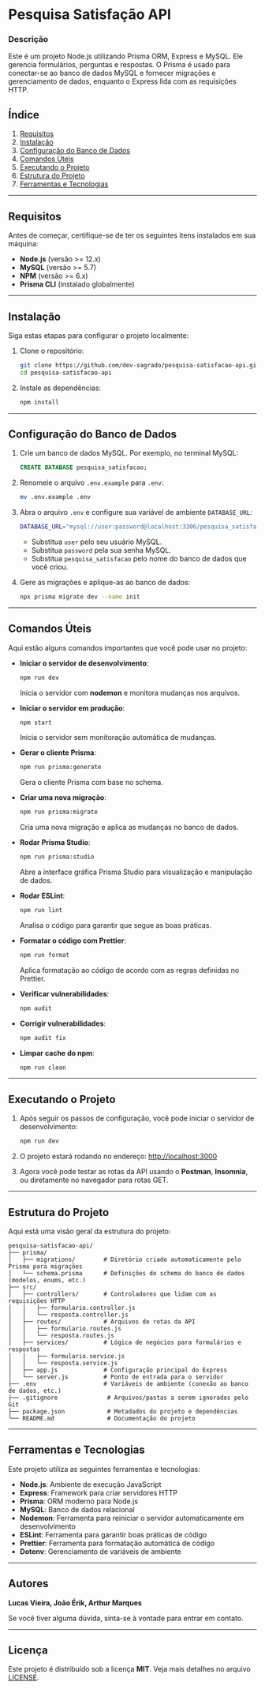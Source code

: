 
# Pesquisa Satisfação API

### Descrição

Este é um projeto Node.js utilizando Prisma ORM, Express e MySQL. Ele gerencia formulários, perguntas e respostas. O Prisma é usado para conectar-se ao banco de dados MySQL e fornecer migrações e gerenciamento de dados, enquanto o Express lida com as requisições HTTP.

## Índice

1. [Requisitos](#requisitos)
2. [Instalação](#instalação)
3. [Configuração do Banco de Dados](#configuração-do-banco-de-dados)
4. [Comandos Úteis](#comandos-úteis)
5. [Executando o Projeto](#executando-o-projeto)
6. [Estrutura do Projeto](#estrutura-do-projeto)
7. [Ferramentas e Tecnologias](#ferramentas-e-tecnologias)

---

## Requisitos

Antes de começar, certifique-se de ter os seguintes itens instalados em sua máquina:

- **Node.js** (versão >= 12.x)
- **MySQL** (versão >= 5.7)
- **NPM** (versão >= 6.x)
- **Prisma CLI** (instalado globalmente)

---

## Instalação

Siga estas etapas para configurar o projeto localmente:

1. Clone o repositório:

    ```bash
    git clone https://github.com/dev-sagrado/pesquisa-satisfacao-api.git
    cd pesquisa-satisfacao-api
    ```

2. Instale as dependências:

    ```bash
    npm install
    ```

---

## Configuração do Banco de Dados

1. Crie um banco de dados MySQL. Por exemplo, no terminal MySQL:

    ```sql
    CREATE DATABASE pesquisa_satisfacao;
    ```

2. Renomeie o arquivo `.env.example` para `.env`:

    ```bash
    mv .env.example .env
    ```

3. Abra o arquivo `.env` e configure sua variável de ambiente `DATABASE_URL`:

    ```bash
    DATABASE_URL="mysql://user:password@localhost:3306/pesquisa_satisfacao"
    ```

   - Substitua `user` pelo seu usuário MySQL.
   - Substitua `password` pela sua senha MySQL.
   - Substitua `pesquisa_satisfacao` pelo nome do banco de dados que você criou.

4. Gere as migrações e aplique-as ao banco de dados:

    ```bash
    npx prisma migrate dev --name init
    ```

---

## Comandos Úteis

Aqui estão alguns comandos importantes que você pode usar no projeto:

- **Iniciar o servidor de desenvolvimento**:

    ```bash
    npm run dev
    ```

    Inicia o servidor com **nodemon** e monitora mudanças nos arquivos.

- **Iniciar o servidor em produção**:

    ```bash
    npm start
    ```

    Inicia o servidor sem monitoração automática de mudanças.

- **Gerar o cliente Prisma**:

    ```bash
    npm run prisma:generate
    ```

    Gera o cliente Prisma com base no schema.

- **Criar uma nova migração**:

    ```bash
    npm run prisma:migrate
    ```

    Cria uma nova migração e aplica as mudanças no banco de dados.

- **Rodar Prisma Studio**:

    ```bash
    npm run prisma:studio
    ```

    Abre a interface gráfica Prisma Studio para visualização e manipulação de dados.

- **Rodar ESLint**:

    ```bash
    npm run lint
    ```

    Analisa o código para garantir que segue as boas práticas.

- **Formatar o código com Prettier**:

    ```bash
    npm run format
    ```

    Aplica formatação ao código de acordo com as regras definidas no Prettier.

- **Verificar vulnerabilidades**:

    ```bash
    npm audit
    ```

- **Corrigir vulnerabilidades**:

    ```bash
    npm audit fix
    ```

- **Limpar cache do npm**:

    ```bash
    npm run clean
    ```

---

## Executando o Projeto

1. Após seguir os passos de configuração, você pode iniciar o servidor de desenvolvimento:

    ```bash
    npm run dev
    ```

2. O projeto estará rodando no endereço: [http://localhost:3000](http://localhost:3000)

3. Agora você pode testar as rotas da API usando o **Postman**, **Insomnia**, ou diretamente no navegador para rotas GET.

---

## Estrutura do Projeto

Aqui está uma visão geral da estrutura do projeto:

```
pesquisa-satisfacao-api/
├── prisma/
│   ├── migrations/        # Diretório criado automaticamente pelo Prisma para migrações
│   └── schema.prisma      # Definições do schema do banco de dados (modelos, enums, etc.)
├── src/
│   ├── controllers/       # Controladores que lidam com as requisições HTTP
│   │   ├── formulario.controller.js
│   │   └── resposta.controller.js
│   ├── routes/            # Arquivos de rotas da API
│   │   ├── formulario.routes.js
│   │   └── resposta.routes.js
│   ├── services/          # Lógica de negócios para formulários e respostas
│   │   ├── formulario.service.js
│   │   └── resposta.service.js
│   ├── app.js             # Configuração principal do Express
│   └── server.js          # Ponto de entrada para o servidor
├── .env                   # Variáveis de ambiente (conexão ao banco de dados, etc.)
├── .gitignore              # Arquivos/pastas a serem ignorados pelo Git
├── package.json            # Metadados do projeto e dependências
└── README.md               # Documentação do projeto
```

---

## Ferramentas e Tecnologias

Este projeto utiliza as seguintes ferramentas e tecnologias:

- **Node.js**: Ambiente de execução JavaScript
- **Express**: Framework para criar servidores HTTP
- **Prisma**: ORM moderno para Node.js
- **MySQL**: Banco de dados relacional
- **Nodemon**: Ferramenta para reiniciar o servidor automaticamente em desenvolvimento
- **ESLint**: Ferramenta para garantir boas práticas de código
- **Prettier**: Ferramenta para formatação automática de código
- **Dotenv**: Gerenciamento de variáveis de ambiente

---

## Autores

**Lucas Vieira, João Érik, Arthur Marques**

Se você tiver alguma dúvida, sinta-se à vontade para entrar em contato.

---

## Licença

Este projeto é distribuído sob a licença **MIT**. Veja mais detalhes no arquivo [LICENSE](LICENSE).
